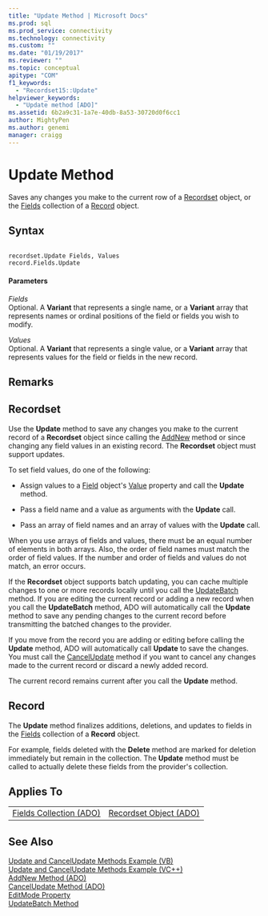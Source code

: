```yaml
---
title: "Update Method | Microsoft Docs"
ms.prod: sql
ms.prod_service: connectivity
ms.technology: connectivity
ms.custom: ""
ms.date: "01/19/2017"
ms.reviewer: ""
ms.topic: conceptual
apitype: "COM"
f1_keywords: 
  - "Recordset15::Update"
helpviewer_keywords: 
  - "Update method [ADO]"
ms.assetid: 6b2a9c31-1a7e-40db-8a53-30720d0f6cc1
author: MightyPen
ms.author: genemi
manager: craigg
---
```

# Update Method
Saves any changes you make to the current row of a [Recordset](../../../ado/reference/ado-api/recordset-object-ado.md) object, or the [Fields](../../../ado/reference/ado-api/fields-collection-ado.md) collection of a [Record](../../../ado/reference/ado-api/record-object-ado.md) object.  
  
## Syntax  
  
```  
  
recordset.Update Fields, Values  
record.Fields.Update  
```  
  
#### Parameters  
 *Fields*  
 Optional. A **Variant** that represents a single name, or a **Variant** array that represents names or ordinal positions of the field or fields you wish to modify.  
  
 *Values*  
 Optional. A **Variant** that represents a single value, or a **Variant** array that represents values for the field or fields in the new record.  
  
## Remarks  
  
## Recordset  
 Use the **Update** method to save any changes you make to the current record of a **Recordset** object since calling the [AddNew](../../../ado/reference/ado-api/addnew-method-ado.md) method or since changing any field values in an existing record. The **Recordset** object must support updates.  
  
 To set field values, do one of the following:  
  
-   Assign values to a [Field](../../../ado/reference/ado-api/field-object.md) object's [Value](../../../ado/reference/ado-api/value-property-ado.md) property and call the **Update** method.  
  
-   Pass a field name and a value as arguments with the **Update** call.  
  
-   Pass an array of field names and an array of values with the **Update** call.  
  
 When you use arrays of fields and values, there must be an equal number of elements in both arrays. Also, the order of field names must match the order of field values. If the number and order of fields and values do not match, an error occurs.  
  
 If the **Recordset** object supports batch updating, you can cache multiple changes to one or more records locally until you call the [UpdateBatch](../../../ado/reference/ado-api/updatebatch-method.md) method. If you are editing the current record or adding a new record when you call the **UpdateBatch** method, ADO will automatically call the **Update** method to save any pending changes to the current record before transmitting the batched changes to the provider.  
  
 If you move from the record you are adding or editing before calling the **Update** method, ADO will automatically call **Update** to save the changes. You must call the [CancelUpdate](../../../ado/reference/ado-api/cancelupdate-method-ado.md) method if you want to cancel any changes made to the current record or discard a newly added record.  
  
 The current record remains current after you call the **Update** method.  
  
## Record  
 The **Update** method finalizes additions, deletions, and updates to fields in the [Fields](../../../ado/reference/ado-api/fields-collection-ado.md) collection of a **Record** object.  
  
 For example, fields deleted with the **Delete** method are marked for deletion immediately but remain in the collection. The **Update** method must be called to actually delete these fields from the provider's collection.  
  
## Applies To  
  
|||  
|-|-|  
|[Fields Collection (ADO)](../../../ado/reference/ado-api/fields-collection-ado.md)|[Recordset Object (ADO)](../../../ado/reference/ado-api/recordset-object-ado.md)|  
  
## See Also  
 [Update and CancelUpdate Methods Example (VB)](../../../ado/reference/ado-api/update-and-cancelupdate-methods-example-vb.md)   
 [Update and CancelUpdate Methods Example (VC++)](../../../ado/reference/ado-api/update-and-cancelupdate-methods-example-vc.md)   
 [AddNew Method (ADO)](../../../ado/reference/ado-api/addnew-method-ado.md)   
 [CancelUpdate Method (ADO)](../../../ado/reference/ado-api/cancelupdate-method-ado.md)   
 [EditMode Property](../../../ado/reference/ado-api/editmode-property.md)   
 [UpdateBatch Method](../../../ado/reference/ado-api/updatebatch-method.md)
